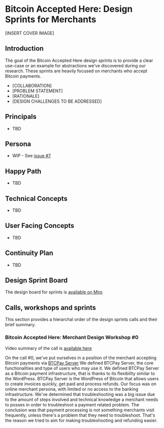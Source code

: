 # Bitcoin Accepted Here: Design Sprints for Merchants

[INSERT COVER IMAGE]

## Introduction

The goal of the Bitcoin Accepted Here design sprints is to provide a clear use-case or an example for abstractions we've discovered during our research. These sprints are heavily focused on merchants who accept Bitcoin payments.

- [COLLABORATION]
- [PROBLEM STATEMENT]
- [RATIONALE]
- [DESIGN CHALLENGES TO BE ADDRESSED]

## Principals

- TBD

## Persona

- WIP - See [issue #7](https://github.com/peakshift/bitcoin-ux/issues/7) 

## Happy Path

- TBD

## Technical Concepts

- TBD

## User Facing Concepts

- TBD

## Continuity Plan

- TBD

## Design Sprint Board

The design board for sprints is [available on Miro](https://miro.com/app/board/o9J_kh9LoWM=/)

## Calls, workshops and sprints

This section provides a hierarchal order of the design sprints calls and their brief summary.

### Bitcoin Accepted Here: Merchant Design Workshop #0

Video summary of the call is [available here](https://youtu.be/OGrzjl8A5vg)

On the call #0, we've put ourselves in a position of the merchant accepting Bitcoin payments via [BTCPay Server](https://btcpayserver.org) We defined BTCPay Server, the core functionalities and type of users who may use it. 
We defined BTCPay Server as a Bitcoin payment infrastructure, that is thanks to its flexibility similar to the WordPress. BTCPay Server is the WordPress of Bitcoin that allows users to create invoices quickly, get paid and process refunds. Our focus was on online merchant persona, with limited or no access to the banking infrastructure. We've determined that troubleshooting was a big issue due to the amount of steps involved and technical knowledge a merchant needs to posses in order to troubleshoot a payment related problem. The conclusion was that payment processing is not something merchants visit frequently, unless there's a problem that they need to troubleshoot. That's the reason we tried to aim for making troubleshooting and refunding easier. 
